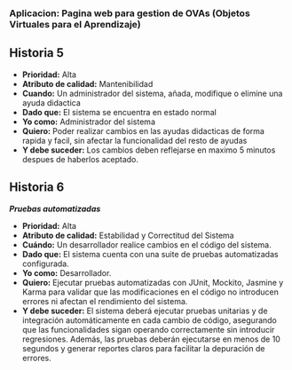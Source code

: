 ### Aplicacion: Pagina web para gestion de OVAs (Objetos Virtuales para el Aprendizaje)

## Historia 5
- **Prioridad:** Alta
- **Atributo de calidad:** Mantenibilidad
- **Cuando:** Un administrador del sistema, añada, modifique o elimine una ayuda didactica
- **Dado que:** El sistema se encuentra en estado normal
- **Yo como:** Administrador del sistema
- **Quiero:** Poder realizar cambios en las ayudas didacticas de forma rapida y facil, sin afectar la funcionalidad del resto de ayudas
- **Y debe suceder:** Los cambios deben reflejarse en maximo 5 minutos despues de haberlos aceptado.

## Historia 6
***Pruebas automatizadas***
- **Prioridad:** Alta
- **Atributo de calidad:** Estabilidad y Correctitud del Sistema
- **Cuándo:** Un desarrollador realice cambios en el código del sistema.
- **Dado que:** El sistema cuenta con una suite de pruebas automatizadas configurada.
- **Yo como:** Desarrollador.
- **Quiero:** Ejecutar pruebas automatizadas con JUnit, Mockito, Jasmine y Karma para validar que las modificaciones en el código no introducen errores ni afectan el rendimiento del sistema.
- **Y debe suceder:** El sistema deberá ejecutar pruebas unitarias y de integración automáticamente en cada cambio de código, asegurando que las funcionalidades sigan operando correctamente sin introducir regresiones. Además, las pruebas deberán ejecutarse en menos de 10 segundos y generar reportes claros para facilitar la depuración de errores.
